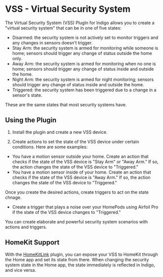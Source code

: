 # VSS - Virtual Security System

The Virtual Security System (VSS) PlugIn for Indigo allows you to create a "virtual security system" that can be in one of five states:

- Disarmed: the security system is not actively set to monitor triggers and any changes in sensors doesn't trigger.
- Stay Arm: the security system is armed for monitoring while someone is home; sensors should trigger any change of status outside the home only.
- Away Arm: the security system is armed for monitoring when no one is home; sensors should trigger any change of status inside and outside the home.
- Night Arm: the security system is armed for night monitoring; sensors should trigger any change of status inside and outside the home.
- Triggered: the security system has been triggered due to a change in a sensor's state.

These are the same states that most security systems have.

## Using the Plugin

1. Install the plugin and create a new VSS device.

2. Create actions to set the state of the VSS device under certain conditions. Here are some examples:

  - You have a motion sensor outside your home. Create an action that checks if the state of the VSS device is "Stay Arm" or "Away Arm." If so, the action changes the state of the VSS device to "Triggered."
  - You have a motion sensor inside of your home. Create an action that checks if the state of the VSS device is "Away Arm." If so, the action changes the state of the VSS device to "Triggered."

Once you create the desired actions, create triggers to act on the state chnage.

  - Create a trigger that plays a noise over your HomePods using Airfoil Pro if the state of the VSS device changes to "Triggered."

You can create elaborate and powerful security system scenarios with actions and triggers.

## HomeKit Support

With the [HomeKitLink](https://github.com/Ghawken/HomeKitLink-Siri) plugin, you can expose your VSS to HomeKit through the Home app and set its state from there. When changing the security system state in the Home app, the state immediately is reflected in Indigo, and vice versa.
